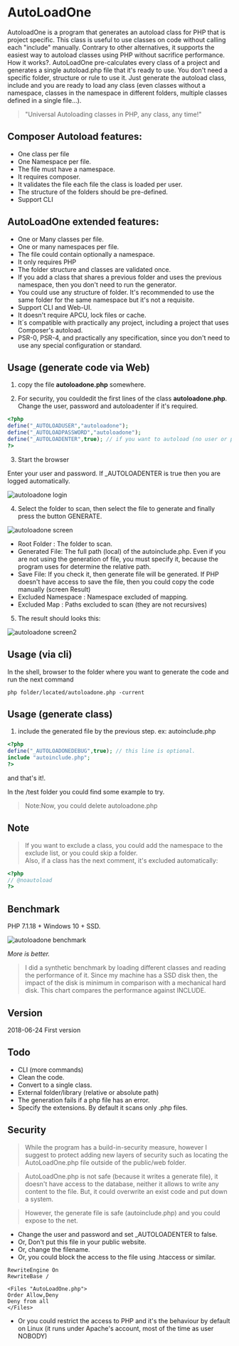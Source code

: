 # AutoLoadOne
AutoloadOne is a program that generates an autoload class for PHP that is project specific. This class is useful to use classes on code without calling each "include" manually.
Contrary to other alternatives, it supports the easiest way to autoload classes using PHP without sacrifice performance.  How it works?. AutoLoadOne pre-calculates every class of a project and generates a single autoload.php file that it's ready to use.  You don't need a specific folder, structure or rule to use it. Just generate the autoload class, include and you are ready to load any class (even classes without a namespace, classes in the namespace in different folders, multiple classes defined in a single file...).

> "Universal Autoloading classes in PHP, any class, any time!"

## Composer Autoload features:
* One class per file
* One Namespace per file.
* The file must have a namespace.
* It requires composer.
* It validates the file each file the class is loaded per user.
* The structure of the folders should be pre-defined.
* Support CLI

## AutoLoadOne extended features:
* One or Many classes per file.
* One or many namespaces per file.
* The file could contain optionally a namespace.
* It only requires PHP
* The folder structure and classes are validated once.
* If you add a class that shares a previous folder and uses the previous namespace, then you don't need to run the generator.
* You could use any structure of folder. It's recommended to use the same folder for the same namespace but it's not a requisite.
* Support CLI and Web-UI.
* It doesn't require APCU, lock files or cache.
* It´s compatible with practically any project, including a project that uses Composer's autoload.
* PSR-0, PSR-4, and practically  any specification, since you don't need to use any special configuration or standard.

## Usage (generate code via Web)

1) copy the file **autoloadone.php** somewhere.

2) For security, you couldedit the first lines of the class **autoloadone.php**. Change the user, password and autoloadenter if it's required.

```php
<?php
define("_AUTOLOADUSER","autoloadone");
define("_AUTOLOADPASSWORD","autoloadone");
define("_AUTOLOADENTER",true); // if you want to autoload (no user or password) then set to true
?>
```
3) Start the browser

Enter your user and password.  If _AUTOLOADENTER is true then you are logged automatically.

![autoloadone login](https://github.com/EFTEC/AutoLoadOne/blob/master/doc/login.jpg "Autoloadone logon")


4) Select the folder to scan, then select the file to generate and finally press the button GENERATE.

![autoloadone screen](https://github.com/EFTEC/AutoLoadOne/blob/master/doc/screen.jpg "Autoloadone screen")

* Root Folder : The folder to scan.
* Generated File: The full path (local) of the autoinclude.php.  Even if you are not using the generation of file, you must specify it, because the program uses for determine the relative path.
* Save File: If you check it, then generate file will be generated.  If PHP doesn't have access to save the file, then you could copy the code manually (screen Result)
* Excluded Namespace : Namespace excluded of mapping.
* Excluded Map : Paths excluded to scan (they are not recursives)



5) The result should looks this:

![autoloadone screen2](https://github.com/EFTEC/AutoLoadOne/blob/master/doc/screen2.jpg "Autoloadone screen2")

## Usage (via cli)

In the shell, browser to the folder where you want to generate the code and run the next command

```
php folder/located/autoloadone.php -current
```



## Usage (generate class)

1) include the generated file by the previous step. ex: autoinclude.php

```php
<?php
define("_AUTOLOADONEDEBUG",true); // this line is optional.
include "autoinclude.php";
?>
```
and that's it!.

In the /test folder you could find some example to try.

> Note:Now, you could delete autoloadone.php

## Note

> If you want to exclude a class, you could add the namespace to the exclude list, or you could skip a folder.  
> Also, if a class has the next comment, it's excluded automatically:

```php
<?php
// @noautoload
?>
```

## Benchmark

PHP 7.1.18 + Windows 10 + SSD.

![autoloadone benchmark](https://github.com/EFTEC/AutoLoadOne/blob/master/doc/speed.jpg "Autoloadone benchmarj")  

_More is better._


> I did a synthetic benchmark by loading different classes and reading the performance of it. Since my machine has a SSD disk then, the impact of the disk is minimum in comparison with a mechanical hard disk.
> This chart compares the performance against INCLUDE.

## Version
2018-06-24 First version

## Todo

* CLI (more commands)
* Clean the code.
* Convert to a single class.
* External folder/library (relative or absolute path)
* The generation fails if a php file has an error.
* Specify the extensions. By default it scans only .php files.

## Security

> While the program has a build-in-security measure, however I suggest to protect adding new layers of security such as locating the AutoLoadOne.php file outside of the public/web folder.

> AutoLoadOne.php is not safe (because it writes a generate file), it doesn't have access to the database, neither it allows to write any content to the file.   But, it could overwrite an exist code and put down a system.

> However, the generate file is safe (autoinclude.php) and you could expose to the net.

* Change the user and password and set _AUTOLOADENTER to false.
* Or, Don't put this file in your public website.
* Or, change the filename.
* Or, you could block the access to the file using .htaccess or similar.  

```
RewriteEngine On
RewriteBase /

<Files "AutoLoadOne.php">
Order Allow,Deny
Deny from all
</Files>
```

* Or you could restrict the access to PHP and it's the behaviour by default on Linux (it runs under Apache's account, most of the time as user NOBODY)


